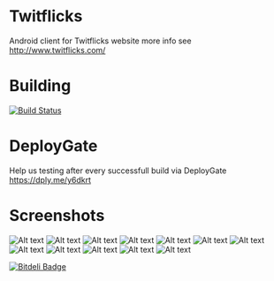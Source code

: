 Twitflicks
==========

Android client for Twitflicks website more info see http://www.twitflicks.com/

Building
===============
[![Build Status](https://travis-ci.org/QVDev/TravisCIExample.png)](https://travis-ci.org/QVDev/Twitflicks)

DeployGate
===============
Help us testing after every successfull build via DeployGate https://dply.me/y6dkrt

Screenshots
===============
![Alt text](/screens/device-2013-08-14-002344.png "Movies buzzing view")
![Alt text](/screens/device-2013-09-25-212351.png "Choose application")
![Alt text](/screens/device-2013-09-25-212432.png "Trailer playback")
![Alt text](/screens/device-2013-10-06-163352.png "Share like / hate")
![Alt text](/screens/device-2013-10-06-195938.png "New design")
![Alt text](/screens/device-2013-10-08-214411.png "Detail view")
![Alt text](/screens/device-2013-10-22-203418.png "New Detail view")
![Alt text](/screens/device-2013-11-21-010533.png "New design Buzzing")
![Alt text](/screens/device-2013-11-21-010559.png "New design Details")
![Alt text](/screens/device-2013-11-21-231053.png "New design Details with youtube integration")
![Alt text](/screens/device-2013-11-26-225624.png "Pull to refresh loading indicator")
![Alt text](/screens/device-2013-11-26-225705.png "Show movie related tweets")





[![Bitdeli Badge](https://d2weczhvl823v0.cloudfront.net/QVDev/twitflicks/trend.png)](https://bitdeli.com/free "Bitdeli Badge")

